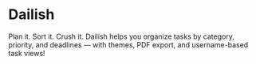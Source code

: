 # Dailish
Plan it. Sort it. Crush it. Dailish helps you organize tasks by category, priority, and deadlines — with themes, PDF export, and username-based task views!
